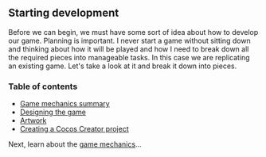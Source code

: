 ## Starting development
Before we can begin, we must have some sort of idea about how to develop our game. Planning is important. I never start a game without sitting down and thinking about how it will be played and how I need to break down all the required pieces into manageable tasks. In this case we are replicating an existing game. Let's take a look at it and break it down into pieces.

### Table of contents
- [Game mechanics summary](drmario.md)
- [Designing the game](design.md)
- [Artwork](artwork.md)
- [Creating a Cocos Creator project](creating_a_cocos_creator_project.md)

Next, learn about the [game mechanics](drmario.md)...